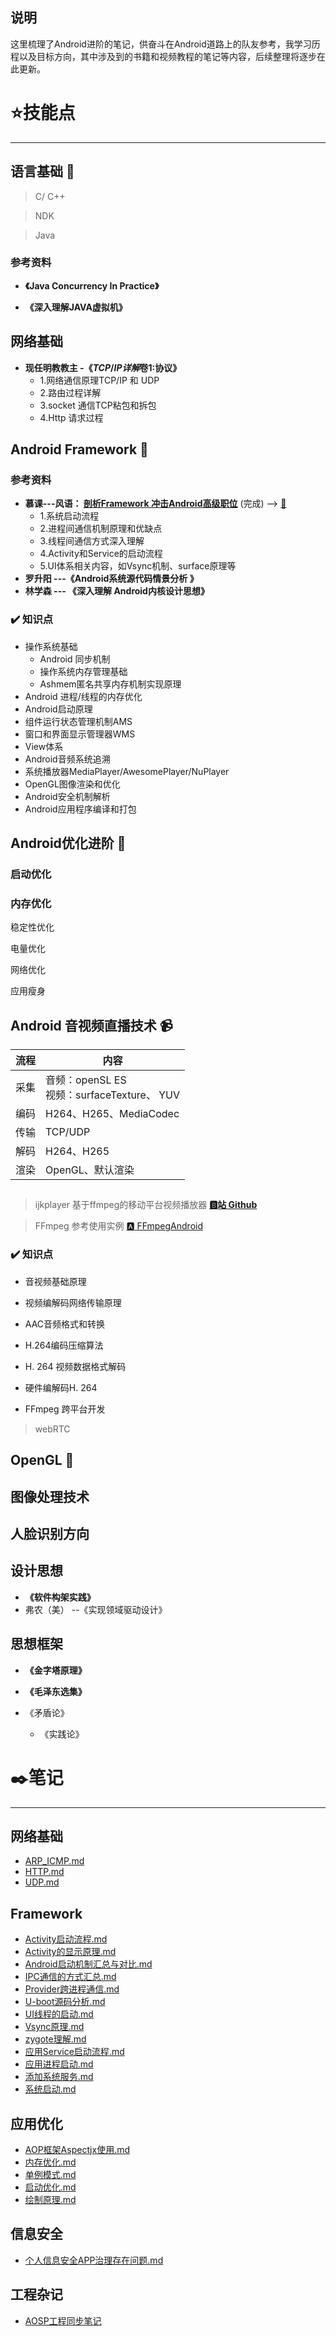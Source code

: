 ## 说明



这里梳理了Android进阶的笔记，供奋斗在Android道路上的队友参考，我学习历程以及目标方向，其中涉及到的书籍和视频教程的笔记等内容，后续整理将逐步在此更新。

# :star:技能点 

-----

## 语言基础  :star2:

> C/ C++


> NDK


> Java
### 参考资料

* **《Java Concurrency In Practice》** 

* **《深入理解JAVA虚拟机》**

  


## 网络基础 

* **现任明教教主 -《*TCP*/*IP详解*卷1:协议》** 
  * 1.网络通信原理TCP/IP 和 UDP
  * 2.路由过程详解
  * 3.socket 通信TCP粘包和拆包
  * 4.Http 请求过程



##  Android  Framework :arrow_up_small: 

### 参考资料

* **慕课---风语： [剖析Framework 冲击Android高级职位](https://coding.imooc.com/class/chapter/340.html#Anchor)**   (完成)   --> [:notebook:](#Framework)
  * 1.系统启动流程
  * 2.进程间通信机制原理和优缺点
  * 3.线程间通信方式深入理解
  * 4.Activity和Service的启动流程
  * 5.UI体系相关内容，如Vsync机制、surface原理等
*  **罗升阳 ---《Android系统源代码情景分析 》**
*  **林学森 --- 《深入理解 Android内核设计思想》**



### :heavy_check_mark: 知识点

* 操作系统基础
  * Android 同步机制
  * 操作系统内存管理基础
  * Ashmem匿名共享内存机制实现原理
* Android 进程/线程的内存优化
* Android启动原理
* 组件运行状态管理机制AMS
* 窗口和界面显示管理器WMS
* View体系
* Android音频系统追溯
* 系统播放器MediaPlayer/AwesomePlayer/NuPlayer
* OpenGL图像渲染和优化
* Android安全机制解析
* Android应用程序编译和打包



## Android优化进阶 :1st_place_medal:

### 启动优化

### 内存优化

稳定性优化

电量优化

网络优化

应用瘦身



## Android 音视频直播技术  :video_camera:



| 流程 | 内容                                              |
| ---- | ------------------------------------------------- |
| 采集 | 音频：openSL ES  <br />视频：surfaceTexture、 YUV |
| 编码 | H264、H265、MediaCodec                            |
| 传输 | TCP/UDP                                           |
| 解码 | H264、H265                                        |
| 渲染 | OpenGL、默认渲染                                  |



## 



## 



## 



## 

## 





> ijkplayer  基于ffmpeg的移动平台视频播放器     [**:b:站 Github**](https://github.com/bilibili/ijkplayer)





> FFmpeg    参考使用实例   [:a: FFmpegAndroid](https://github.com/xufuji456/FFmpegAndroid)

### :heavy_check_mark: 知识点

* 音视频基础原理

* 视频编解码网络传输原理

* AAC音频格式和转换

* H.264编码压缩算法

*  H. 264 视频数据格式解码

* 硬件编解码H. 264 

* FFmpeg 跨平台开发




> webRTC



## OpenGL  :triangular_flag_on_post:





## 图像处理技术



## 人脸识别方向



## 设计思想

* **《软件构架实践》**
* 弗农（美） --《实现领域驱动设计》




## 思想框架
* **《金字塔原理》**

* **《毛泽东选集》**
* 《矛盾论》
  * 《实践论》






# :black_nib:笔记 

----



##  网络基础 


* [ARP_ICMP.md](./网络基础/ARP_ICMP.md)
* [HTTP.md](./网络基础/HTTP.md)
* [UDP.md](./网络基础/UDP.md)


## Framework

* [Activity启动流程.md](./Framework/Activity启动流程.md)
* [Activity的显示原理.md](./Framework/Activity的显示原理.md)
* [Android启动机制汇总与对比.md](./Framework/Android启动机制汇总与对比.md)
* [IPC通信的方式汇总.md](./Framework/IPC通信的方式汇总.md)
* [Provider跨进程通信.md](./Framework/Provider跨进程通信.md)
* [U-boot源码分析.md](./Framework/U-boot源码分析.md)
* [UI线程的启动.md](./Framework/UI线程的启动.md)
* [Vsync原理.md](./Framework/Vsync原理.md)
* [zygote理解.md](./Framework/zygote理解.md)
* [应用Service启动流程.md](./Framework/应用Service启动流程.md)
* [应用进程启动.md](./Framework/应用进程启动.md)
* [添加系统服务.md](./Framework/添加系统服务.md)
* [系统启动.md](./Framework/系统启动.md)

## 应用优化


* [AOP框架Aspectjx使用.md](./应用优化/AOP框架Aspectjx使用.md)
* [内存优化.md](./应用优化/内存优化.md)
* [单例模式.md](./应用优化/单例模式.md)
* [启动优化.md](./应用优化/启动优化.md)
* [绘制原理.md](./应用优化/绘制原理.md)


## 信息安全

* [个人信息安全APP治理存在问题.md](./信息安全/个人信息安全APP治理存在问题.md)



## 工程杂记

* [AOSP工程同步笔记](./工程杂记/获取AOSP工程步骤.md)

